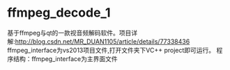 # ffmpeg_decode_1
基于ffmpeg与qt的一款视音频解码软件。项目详解:http://blog.csdn.net/MR_DUAN1105/article/details/77338436
ffmpeg_interface为vs2013项目文件,打开文件夹下VC++ project即可运行。
程序结构：ffmpeg_interface为主界面文件
